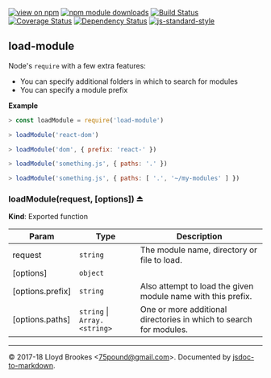 [![view on npm](https://img.shields.io/npm/v/load-module.svg)](https://www.npmjs.org/package/load-module)
[![npm module downloads](https://img.shields.io/npm/dt/load-module.svg)](https://www.npmjs.org/package/load-module)
[![Build Status](https://travis-ci.org/75lb/load-module.svg?branch=master)](https://travis-ci.org/75lb/load-module)
[![Coverage Status](https://coveralls.io/repos/github/75lb/load-module/badge.svg)](https://coveralls.io/github/75lb/load-module)
[![Dependency Status](https://david-dm.org/75lb/load-module.svg)](https://david-dm.org/75lb/load-module)
[![js-standard-style](https://img.shields.io/badge/code%20style-standard-brightgreen.svg)](https://github.com/feross/standard)

<a name="module_load-module"></a>

## load-module
Node's `require` with a few extra features:
- You can specify additional folders in which to search for modules
- You can specify a module prefix

**Example**  
```js
> const loadModule = require('load-module')

> loadModule('react-dom')

> loadModule('dom', { prefix: 'react-' })

> loadModule('something.js', { paths: '.' })

> loadModule('something.js', { paths: [ '.', '~/my-modules' ] })
```
<a name="exp_module_load-module--loadModule"></a>

### loadModule(request, [options]) ⏏
**Kind**: Exported function  

| Param | Type | Description |
| --- | --- | --- |
| request | <code>string</code> | The module name, directory or file to load. |
| [options] | <code>object</code> |  |
| [options.prefix] | <code>string</code> | Also attempt to load the given module name with this prefix. |
| [options.paths] | <code>string</code> \| <code>Array.&lt;string&gt;</code> | One or more additional directories in which to search for modules. |


* * *

&copy; 2017-18 Lloyd Brookes \<75pound@gmail.com\>. Documented by [jsdoc-to-markdown](https://github.com/jsdoc2md/jsdoc-to-markdown).
